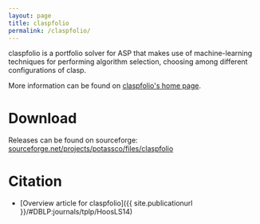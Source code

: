 ```yaml
---
layout: page
title: claspfolio
permalink: /claspfolio/
---
```


claspfolio is a portfolio solver for ASP that makes use of machine-learning techniques for performing algorithm selection, choosing among different configurations of clasp.

More information can be found on [claspfolio's home page](http://www.cs.uni-potsdam.de/claspfolio/).

# Download

Releases can be found on sourceforge: [sourceforge.net/projects/potassco/files/claspfolio](https://sourceforge.net/projects/potassco/files/claspfolio/)

# Citation

- [Overview article for claspfolio]({{ site.publicationurl }}/#DBLP:journals/tplp/HoosLS14)
